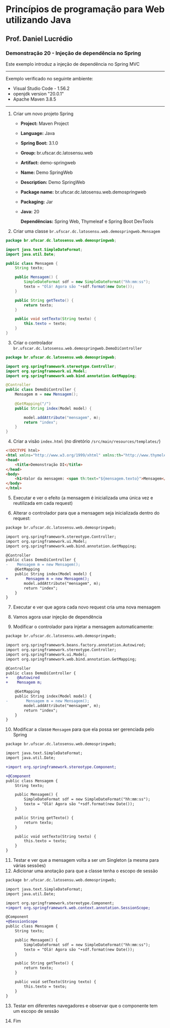 # Princípios de programação para Web utilizando Java
## Prof. Daniel Lucrédio

### Demonstração 20 - Injeção de dependência no Spring

Este exemplo introduz a injeção de dependência no Spring MVC

<hr>

Exemplo verificado no seguinte ambiente:

- Visual Studio Code - 1.56.2
- openjdk version "20.0.1"
- Apache Maven 3.8.5

<hr>

1. Criar um novo projeto Spring
	
	- **Project:** Maven Project
	
	- **Language:** Java
	
	- **Spring Boot:** 3.1.0
	
	- **Group:** br.ufscar.dc.latosensu.web
	
	- **Artifact:** demo-springweb
	
	- **Name:** Demo SpringWeb
	
	- **Description:** Demo SpringWeb
	
	- **Package name:** br.ufscar.dc.latosensu.web.demospringweb
	
	- **Packaging:** Jar
	
	- **Java:** 20
	
	  **Dependências:** Spring Web, Thymeleaf e Spring Boot DevTools

2. Criar uma classe `br.ufscar.dc.latosensu.web.demospringweb.Mensagem`

```java
package br.ufscar.dc.latosensu.web.demospringweb;

import java.text.SimpleDateFormat;
import java.util.Date;

public class Mensagem {
    String texto;

    public Mensagem() {
        SimpleDateFormat sdf = new SimpleDateFormat("hh:mm:ss");
        texto = "Olá! Agora são "+sdf.format(new Date());
    }

    public String getTexto() {
        return texto;
    }

    public void setTexto(String texto) {
        this.texto = texto;
    }    
}
```

3. Criar o controlador `br.ufscar.dc.latosensu.web.demospringweb.DemoDiController`
    
```java
package br.ufscar.dc.latosensu.web.demospringweb;

import org.springframework.stereotype.Controller;
import org.springframework.ui.Model;
import org.springframework.web.bind.annotation.GetMapping;

@Controller
public class DemoDiController {
    Mensagem m = new Mensagem();
    
    @GetMapping("/")
    public String index(Model model) {

        model.addAttribute("mensagem", m);
        return "index";
    }
}
```

4. Criar a visão `index.html` (no diretório `/src/main/resources/templates/`)

```html
<!DOCTYPE html>
<html xmlns="http://www.w3.org/1999/xhtml" xmlns:th="http://www.thymeleaf.org">
<head>
    <title>Demonstração DI</title>
</head>
<body>
    <h1>Valor da mensagem: <span th:text="${mensagem.texto}">Mensagem</span></h1>
</body>
</html>
```

5. Executar e ver o efeito (a mensagem é inicializada uma única vez e reutilizada em cada request)

6. Alterar o controlador para que a mensagem seja inicializada dentro do request:

```diff
package br.ufscar.dc.latosensu.web.demospringweb;

import org.springframework.stereotype.Controller;
import org.springframework.ui.Model;
import org.springframework.web.bind.annotation.GetMapping;

@Controller
public class DemoDiController {
-    Mensagem m = new Mensagem();
    @GetMapping
    public String index(Model model) {
+        Mensagem m = new Mensagem();
        model.addAttribute("mensagem", m);
        return "index";
    }
}
```

7. Executar e ver que agora cada novo request cria uma nova mensagem

8. Vamos agora usar injeção de dependência

9. Modificar o controlador para injetar a mensagem automaticamente:

```diff
package br.ufscar.dc.latosensu.web.demospringweb;

import org.springframework.beans.factory.annotation.Autowired;
import org.springframework.stereotype.Controller;
import org.springframework.ui.Model;
import org.springframework.web.bind.annotation.GetMapping;

@Controller
public class DemoDiController {
+    @Autowired
+    Mensagem m;

    @GetMapping
    public String index(Model model) {
-        Mensagem m = new Mensagem();
        model.addAttribute("mensagem", m);
        return "index";
    }
}
```
10. Modificar a classe `Mensagem` para que ela possa ser gerenciada pelo Spring

```diff
package br.ufscar.dc.latosensu.web.demospringweb;

import java.text.SimpleDateFormat;
import java.util.Date;

+import org.springframework.stereotype.Component;

+@Component
public class Mensagem {
    String texto;

    public Mensagem() {
        SimpleDateFormat sdf = new SimpleDateFormat("hh:mm:ss");
        texto = "Olá! Agora são "+sdf.format(new Date());
    }

    public String getTexto() {
        return texto;
    }

    public void setTexto(String texto) {
        this.texto = texto;
    }
}
```

11. Testar e ver que a mensagem volta a ser um Singleton (a mesma para várias sessões)
12. Adicionar uma anotação para que a classe tenha o escopo de sessão

```diff
package br.ufscar.dc.latosensu.web.demospringweb;

import java.text.SimpleDateFormat;
import java.util.Date;

import org.springframework.stereotype.Component;
+import org.springframework.web.context.annotation.SessionScope;

@Component
+@SessionScope
public class Mensagem {
    String texto;

    public Mensagem() {
        SimpleDateFormat sdf = new SimpleDateFormat("hh:mm:ss");
        texto = "Olá! Agora são "+sdf.format(new Date());
    }

    public String getTexto() {
        return texto;
    }

    public void setTexto(String texto) {
        this.texto = texto;
    }
}
```

13. Testar em diferentes navegadores e observar que o componente tem um escopo de sessão

14. Fim
